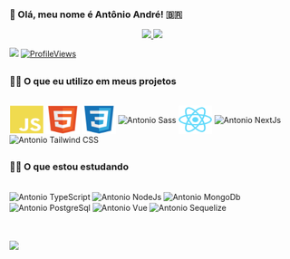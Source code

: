### 👋 Olá, meu nome é Antônio André! 🇧🇷

<div align="center">
  <a href="https://github.com/rafaballerini">
  <img height="180em" src="https://github-readme-stats.vercel.app/api?username=antonioandredev&show_icons=true&theme=github_dark_dimmed&include_all_commits=true&count_private=true"/>
  <img height="180em" src="https://github-readme-stats.vercel.app/api/top-langs/?username=antonioandredev&layout=compact&langs_count=7&theme=github_dark_dimmed"/>
</div>

<a href="https://www.linkedin.com/in/antonioandredev" target="_blank"><img src="https://img.shields.io/badge/-LinkedIn-%230077B5?style=for-the-badge&logo=linkedin&logoColor=white" target="_blank"></a> 
[![ProfileViews](https://komarev.com/ghpvc/?username=antonioandredev&color=brightgreen&style=for-the-badge)](https://github.com/antonkomarev/github-profile-views-counter)

##


### 👨‍💻 O que eu utilizo em meus projetos
<div style="display: inline_block"><br>
  <img align="center" alt="Antonio JavaScript" height="50" width="60" src="https://raw.githubusercontent.com/devicons/devicon/master/icons/javascript/javascript-plain.svg">
  <img align="center" alt="Antonio HTML" height="50" width="60" src="https://raw.githubusercontent.com/devicons/devicon/master/icons/html5/html5-original.svg">
  <img align="center" alt="Antonio CSS" height="50" width="60" src="https://raw.githubusercontent.com/devicons/devicon/master/icons/css3/css3-original.svg">
  <img align="center" alt="Antonio Sass" height="50" width="60" src="https://cdn.jsdelivr.net/gh/devicons/devicon/icons/sass/sass-original.svg">
  <img align="center" alt="Antonio React" height="50" width="60" src="https://raw.githubusercontent.com/devicons/devicon/master/icons/react/react-original.svg">
  <img align="center" alt="Antonio NextJs" height="50" width="60" src="https://cdn.jsdelivr.net/gh/devicons/devicon/icons/nextjs/nextjs-original.svg">
  <img align="center" alt="Antonio Tailwind CSS" height="50" width="60" src="https://cdn.jsdelivr.net/gh/devicons/devicon/icons/tailwindcss/tailwindcss-plain.svg">
</div>

##

### 👨‍💻 O que estou estudando
<div style="display: inline_block"><br>
  <img align="center" alt="Antonio TypeScript" height="50" width="60" src="https://cdn.jsdelivr.net/gh/devicons/devicon/icons/typescript/typescript-original.svg">
  <img align="center" alt="Antonio NodeJs" height="50" width="60" src="https://cdn.jsdelivr.net/gh/devicons/devicon/icons/nodejs/nodejs-original.svg">
  <img align="center" alt="Antonio MongoDb" height="50" width="60" src="https://cdn.jsdelivr.net/gh/devicons/devicon/icons/mongodb/mongodb-original.svg">
  <img align="center" alt="Antonio PostgreSql" height="50" width="60" src="https://cdn.jsdelivr.net/gh/devicons/devicon/icons/postgresql/postgresql-original.svg">
  <img align="center" alt="Antonio Vue" height="50" width="60" src="https://cdn.jsdelivr.net/gh/devicons/devicon/icons/vuejs/vuejs-original.svg">
  <img align="center" alt="Antonio Sequelize" height="50" width="60" src="https://cdn.jsdelivr.net/gh/devicons/devicon/icons/sequelize/sequelize-original.svg">
  
</div>

##

<h1>
<img src="https://readme-typing-svg.herokuapp.com/?font=Righteous&size=35&center=false&vCenter=true&width=500&height=70&duration=2500&lines=obrigado+pela+atenção!;" />
</h1>

